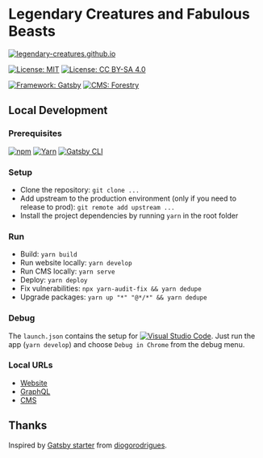 # Legendary Creatures and Fabulous Beasts

[![legendary-creatures.github.io](https://img.shields.io/badge/legendary--creatures.github.io-247329)](https://legendary-creatures.github.io)

[![License: MIT](https://img.shields.io/badge/License-MIT-brightgreen)](/LICENSE)
[![License: CC BY-SA 4.0](https://img.shields.io/badge/License-CC_BY--SA_4.0-brightgreen?logo=Creative-Commons)](https://creativecommons.org/licenses/by-sa/4.0/)

[![Framework: Gatsby](https://img.shields.io/badge/Framework-Gatsby-663399?logo=Gatsby)](https://www.gatsbyjs.org/)
[![CMS: Forestry](https://img.shields.io/badge/CMS-Forestry-21e09e)](https://forestry.io/)

## Local Development

### Prerequisites

[![npm](https://img.shields.io/badge/Install-npm-CB3837?logo=NPM)](https://www.npmjs.com/)
[![Yarn](https://img.shields.io/badge/Install-Yarn-2C8EBB?logo=Yarn)](https://yarnpkg.com/)
[![Gatsby CLI](https://img.shields.io/badge/Install-Gatsby_CLI-663399?logo=Gatsby)](https://www.gatsbyjs.com/docs/reference/gatsby-cli/)

### Setup

- Clone the repository: `git clone ...`
- Add upstream to the production environment (only if you need to release to prod): `git remote add upstream ...`
- Install the project dependencies by running `yarn` in the root folder

### Run

- Build: `yarn build`
- Run website locally: `yarn develop`
- Run CMS locally: `yarn serve`
- Deploy: `yarn deploy`
- Fix vulnerabilities: `npx yarn-audit-fix && yarn dedupe`
- Upgrade packages: `yarn up "*" "@*/*" && yarn dedupe`

### Debug

The `launch.json` contains the setup for [![Visual Studio Code](https://img.shields.io/badge/VSCode-007ACC?logo=visual-studio-code)](https://code.visualstudio.com/). Just run the app (`yarn develop`) and choose `Debug in Chrome` from the debug menu.

### Local URLs

- [Website](http://localhost:8000/)
- [GraphQL](http://localhost:8000/___graphql)
- [CMS](http://localhost:9000/admin/)

## Thanks

Inspired by [Gatsby starter](https://github.com/diogorodrigues/iceberg-gatsby-multilang) from [diogorodrigues](https://github.com/diogorodrigues).
